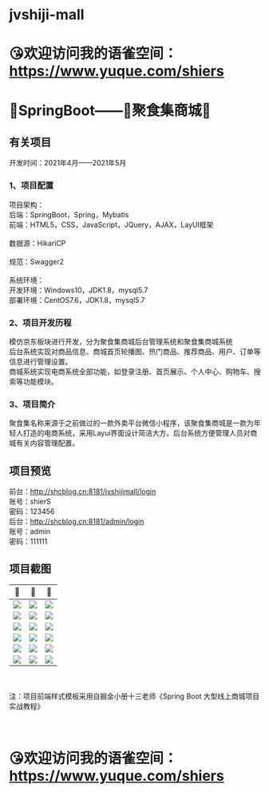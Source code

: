 # jvshiji-mall
<h1>😘欢迎访问我的语雀空间：<a href="https://www.yuque.com/shiers">https://www.yuque.com/shiers</a></h1>
<h1>🍃SpringBoot——🌟聚食集商城🌟</h1>

<h2>有关项目</h2>
开发时间：2021年4月——2021年5月</br>
<h3>1、项目配置</h3>
项目架构：</br>
       后端：SpringBoot，Spring，Mybatis</br>
       前端：HTML5，CSS，JavaScript，JQuery，AJAX，LayUI框架</br></br>
数据源：HikariCP</br></br>
规范：Swagger2</br></br>
系统环境：</br>
       开发环境：Windows10，JDK1.8，mysql5.7</br>
       部署环境：CentOS7.6，JDK1.8，mysql5.7</br>
<h3>2、项目开发历程</h3>
模仿京东板块进行开发，分为聚食集商城后台管理系统和聚食集商城系统</br>
       后台系统实现对商品信息、商城首页轮播图、热门商品、推荐商品、用户、订单等信息进行管理设置。</br>
       商城系统实现电商系统全部功能，如登录注册、首页展示、个人中心、购物车、搜索等功能模块。</br>
<h3>3、项目简介</h3>
聚食集名称来源于之前做过的一款外卖平台微信小程序，该聚食集商城是一款为年轻人打造的电商系统，采用Layui界面设计简洁大方。后台系统方便管理人员对商城有关内容管理配置。</br>

<h2>项目预览</h2>
前台：<a href="http://shcblog.cn:8181/jvshijimall/login">http://shcblog.cn:8181/jvshijimall/login</a></br>
账号：shierS</br>
密码：123456</br>
后台：<a href="http://shcblog.cn:8181/admin/login">http://shcblog.cn:8181/admin/login</a></br>
账号：admin</br>
密码：111111</br>


<h2>项目截图</h2>

👀                        |  👀                       |  👀
:-------------------------:|:-------------------------:|:-------------------------:
![](图片)                  |  ![](图片)                |  ![](图片)
![](图片)                  |  ![](图片)                |  ![](图片)
![](图片)                  |  ![](图片)                |  ![](图片)
![](图片)                  |  ![](图片)                |  ![](图片)
![](图片)                  |  ![](图片)                |  ![](图片)
![](图片)                  |  ![](图片)                |  ![](图片)


</br></br>
注：项目前端样式模板采用自掘金小册十三老师《Spring Boot 大型线上商城项目实战教程》
</br>
</br></br>
<h1>😘欢迎访问我的语雀空间：<a href="https://www.yuque.com/shiers">https://www.yuque.com/shiers</a></h1>
